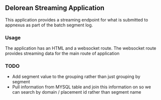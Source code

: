 ## Delorean Streaming Application

This application provides a streaming endpoint for what is submitted to appnexus as part of the batch segment log. 

### Usage

The application has an HTML and a websocket route. The websocket route provides streaming data for the main route of application

### TODO

- Add segment value to the grouping rather than just grouping by segment
- Pull information from MYSQL table and join this information on so we can search by domain / placement id rather than segment name


